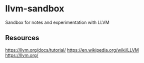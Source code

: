 # llvm-sandbox
Sandbox for notes and experimentation with LLVM

## Resources
https://llvm.org/docs/tutorial/
https://en.wikipedia.org/wiki/LLVM
https://llvm.org/
